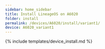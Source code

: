```yaml
---
sidebar: home_sidebar
title: Install LineageOS on A6020
folder: install
permalink: /devices/A6020/install/variant1/
device: A6020_variant1
---
```

{% include templates/device_install.md %}
